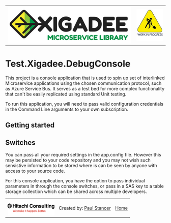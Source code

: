 ﻿<table>
<tr>
<td width="80%"><a href="../../../README.md"><img src="../../../../docs/X2a.png" alt="Xigadee"></a></td>
<td width = "*" align="right"><img src="../../../../docs/smallWIP.jpg" alt="Sorry, I'm still working here" height="100"></td>
</tr>
</table>

# Test.Xigadee.DebugConsole

This project is a console application that is used to spin up set of interlinked Microservice applications using the chosen communication protocol, such as Azure Service Bus.
It serves as a test bed for more complex functionality that can't be easily replicated using standard Unit testing.

To run this application, you will need to pass valid configuration credentials in the Command Line arguments to your own subscription.

## Getting started


## Switches

You can pass all your required settings in the app.config file. However this may be persisted to your code repository and you may not wish such sensistive information to be stored where is can be seen by anyone with access to your source code.

For this console application, you have the option to pass individual parameters in through the console switches, 
or pass in a SAS key to a table storage collection which can be shared across multiple developers.


<table><tr> 
<td><a href="http://www.hitachiconsulting.com"><img src="../../../../docs/hitachi.png" alt="Hitachi Consulting" height="50"/></a></td> 
<td>Created by: <a href="http://github.com/paulstancer">Paul Stancer</a></td>
  <td><a href="../../../README.md">Home</a></td>
</tr></table>
